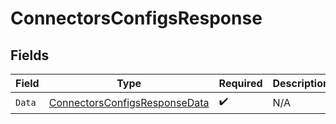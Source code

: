 # ConnectorsConfigsResponse


## Fields

| Field                                                                                 | Type                                                                                  | Required                                                                              | Description                                                                           |
| ------------------------------------------------------------------------------------- | ------------------------------------------------------------------------------------- | ------------------------------------------------------------------------------------- | ------------------------------------------------------------------------------------- |
| `Data`                                                                                | [ConnectorsConfigsResponseData](../../models/shared/connectorsconfigsresponsedata.md) | :heavy_check_mark:                                                                    | N/A                                                                                   |